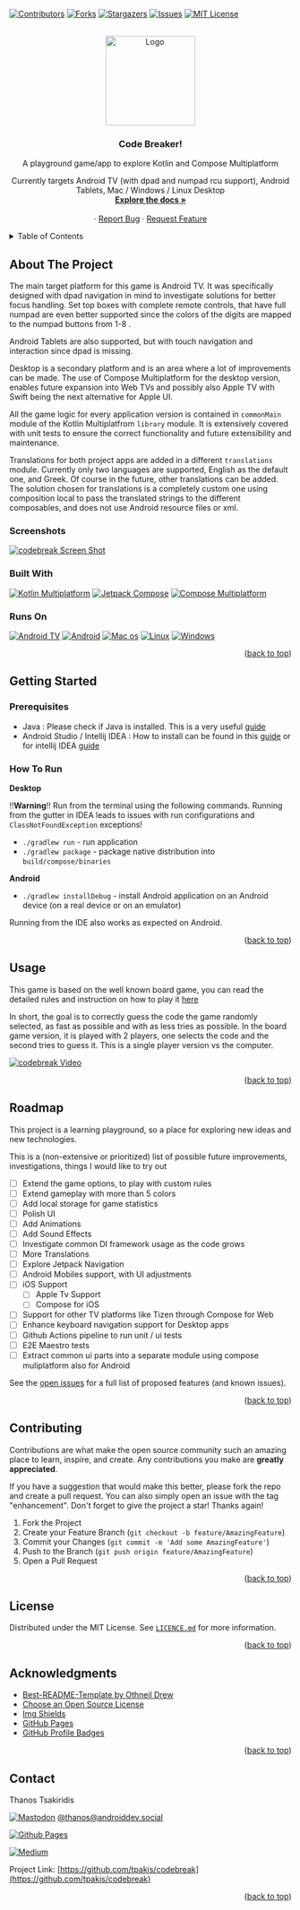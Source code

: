 <a name="readme-top"></a>

<!-- PROJECT SHIELDS -->
<!--
*** https://www.markdownguide.org/basic-syntax/#reference-style-links
-->
[![Contributors][contributors-shield]][contributors-url]
[![Forks][forks-shield]][forks-url]
[![Stargazers][stars-shield]][stars-url]
[![Issues][issues-shield]][issues-url]
[![MIT License][license-shield]][license-url]

<!-- PROJECT LOGO -->
<br />
<div align="center">
  <a href="https://github.com/tpakis/codebreak">
    <img src="readme_assets/logo.png" alt="Logo" width="160" height="160">
  </a>

<h3 align="center">Code Breaker!</h3>

  <p align="center">
    A playground game/app to explore Kotlin and Compose Multiplatform
<p align="center">Currently targets Android TV (with dpad and numpad rcu support), Android Tablets, Mac / Windows / Linux Desktop
<br />
    <a href="https://github.com/tpakis/codebreak"><strong>Explore the docs »</strong></a>
    <br />
    <br />
    ·
    <a href="https://github.com/tpakis/codebreak/issues">Report Bug</a>
    ·
    <a href="https://github.com/tpakis/codebreak/issues">Request Feature</a>
  </p>
</div>



<!-- TABLE OF CONTENTS -->
<details>
  <summary>Table of Contents</summary>
  <ol>
    <li>
      <a href="#about-the-project">About The Project</a>
      <ul>
        <li><a href="#built-with">Built With</a></li>
        <li><a href="#Runs-on">Runs On</a></li>
      </ul>
    </li>
    <li>
      <a href="#getting-started">Getting Started</a>
      <ul>
        <li><a href="#prerequisites">Prerequisites</a></li>
        <li><a href="#how-to-run">How To Run</a></li>
      </ul>
    </li>
    <li><a href="#usage">Usage</a></li>
    <li><a href="#roadmap">Roadmap</a></li>
    <li><a href="#contributing">Contributing</a></li>
    <li><a href="#license">License</a></li>
    <li><a href="#Acknowledgments">Acknowledgments</a></li>
    <li><a href="#contact">Contact</a></li>
  </ol>
</details>



<!-- ABOUT THE PROJECT -->
## About The Project
The main target platform for this game is Android TV. It was specifically designed with dpad navigation in mind 
to investigate solutions for better focus handling. Set top boxes with complete remote controls, that have full numpad
are even better supported since the colors of the digits are mapped to the numpad buttons from 1-8 . 

Android Tablets are also supported, but with touch navigation and interaction since dpad is missing.

Desktop is a secondary platform and is an area where a lot of improvements can be made. The use of Compose Multiplatform
for the desktop version, enables future expansion into Web TVs and possibly also Apple TV with Swift being the next alternative
for Apple UI.

All the game logic for every application version is contained in `commonMain` module of the Kotlin Multiplatfrom `library` module. It is extensively covered
with unit tests to ensure the correct functionality and future extensibility and maintenance.

Translations for both project apps are added in a different `translations` module. Currently only two languages are supported, English as
the default one, and Greek. Of course in the future, other translations can be added. The solution chosen for translations is a
completely custom one using composition local to pass the translated strings to the different composables, and does not use Android 
resource files or xml.

### Screenshots
[![codebreak Screen Shot][product-screenshot]](https://github.com/tpakis/codebreak)
<br />

### Built With

[![Kotlin Multiplatform][Kotlin]][Kotlin-url] [![Jetpack Compose][Compose]][Compose-url] [![Compose Multiplatform][Compose-desktop]][Compose-desktop-url]

### Runs On

[![Android TV][Android-tv]][Kotlin-url] [![Android][Android]][Kotlin-url] [![Mac os][Macos]][Kotlin-url] [![Linux][linux]][Kotlin-url] [![Windows][Windows]][Kotlin-url]



<p align="right">(<a href="#readme-top">back to top</a>)</p>


<!-- GETTING STARTED -->
## Getting Started

### Prerequisites
* Java : Please check if Java is installed. This is a very useful [guide](https://www.baeldung.com/java-check-is-installed)
* Android Studio / Intellij IDEA : How to install can be found in this [guide](https://developer.android.com/studio/install) or for intellij IDEA [guide](https://www.jetbrains.com/help/idea/installation-guide.html)

### How To Run

**Desktop**

!!**Warning**!! Run from the terminal using the following commands. Running from the gutter in IDEA leads to issues with run 
configurations and `ClassNotFoundException` exceptions!
- `./gradlew run` - run application 
- `./gradlew package` - package native distribution into `build/compose/binaries`

**Android**
- `./gradlew installDebug` - install Android application on an Android device (on a real device or on an emulator)

Running from the IDE also works as expected on Android.
<p align="right">(<a href="#readme-top">back to top</a>)</p>



<!-- USAGE EXAMPLES -->
## Usage
This game is based on the well known board game, you can read the detailed rules and instruction on how to play it [here](https://en.wikipedia.org/wiki/Mastermind_(board_game))

In short, the goal is to correctly guess the code the game randomly selected, as fast as possible and with as less tries as possible.
In the board game version, it is played with 2 players, one selects the code and the second tries to guess it. This is a single player version vs the computer.
</br>

[![codebreak Video][product-video]](https://github.com/tpakis/codebreak)


<p align="right">(<a href="#readme-top">back to top</a>)</p>



<!-- ROADMAP -->
## Roadmap

This project is a learning playground, so a place for exploring new ideas and new technologies. 

This is a (non-extensive or prioritized) list of possible future improvements, investigations, things I would like to try out

- [ ] Extend the game options, to play with custom rules
- [ ] Extend gameplay with more than 5 colors
- [ ] Add local storage for game statistics
- [ ] Polish UI
- [ ] Add Animations
- [ ] Add Sound Effects
- [ ] Investigate common DI framework usage as the code grows
- [ ] More Translations
- [ ] Explore Jetpack Navigation
- [ ] Android Mobiles support, with UI adjustments
- [ ] iOS Support
    - [ ] Apple Tv Support
    - [ ] Compose for iOS
- [ ] Support for other TV platforms like Tizen through Compose for Web
- [ ] Enhance keyboard navigation support for Desktop apps
- [ ] Github Actions pipeline to run unit / ui tests
- [ ] E2E Maestro tests
- [ ] Extract common ui parts into a separate module using compose muliplatform also for Android

See the [open issues](https://github.com/github_username/repo_name/issues) for a full list of proposed features (and known issues).

<p align="right">(<a href="#readme-top">back to top</a>)</p>



<!-- CONTRIBUTING -->
## Contributing

Contributions are what make the open source community such an amazing place to learn, inspire, and create. Any contributions you make are **greatly appreciated**.

If you have a suggestion that would make this better, please fork the repo and create a pull request. You can also simply open an issue with the tag "enhancement".
Don't forget to give the project a star! Thanks again!

1. Fork the Project
2. Create your Feature Branch (`git checkout -b feature/AmazingFeature`)
3. Commit your Changes (`git commit -m 'Add some AmazingFeature'`)
4. Push to the Branch (`git push origin feature/AmazingFeature`)
5. Open a Pull Request

<p align="right">(<a href="#readme-top">back to top</a>)</p>



<!-- LICENSE -->
## License

Distributed under the MIT License. See [`LICENCE.md`][license-url] for more information.

<p align="right">(<a href="#readme-top">back to top</a>)</p>

<!-- ACKNOWLEDGMENTS -->
## Acknowledgments
* [Best-README-Template by Othneil Drew](https://github.com/othneildrew/Best-README-Template)
* [Choose an Open Source License](https://choosealicense.com)
* [Img Shields](https://shields.io)
* [GitHub Pages](https://pages.github.com)
* [GitHub Profile Badges](https://home.aveek.io/GitHub-Profile-Badges/)

<p align="right">(<a href="#readme-top">back to top</a>)</p>

<!-- CONTACT -->
## Contact

Thanos Tsakiridis

[![Mastodon][Mastodon]][Mastodon-url] [@thanos@androiddev.social](https://androiddev.social/@thanos)

[![Github Pages][pages]][pages-url]

[![Medium][medium]][medium-url]

Project Link: [https://github.com/tpakis/codebreak](https://github.com/tpakis/codebreak)

<p align="right">(<a href="#readme-top">back to top</a>)</p>



<!-- MARKDOWN LINKS & IMAGES -->
<!-- https://www.markdownguide.org/basic-syntax/#reference-style-links -->
[contributors-shield]: https://img.shields.io/github/contributors/tpakis/codebreak.svg?style=for-the-badge
[contributors-url]: https://github.com/tpakis/codebreak/graphs/contributors
[forks-shield]: https://img.shields.io/github/forks/tpakis/codebreak.svg?style=for-the-badge
[forks-url]: https://github.com/tpakis/codebreak/network/members
[stars-shield]: https://img.shields.io/github/stars/tpakis/codebreak.svg?style=for-the-badge
[stars-url]: https://github.com/tpakis/codebreak/stargazers
[issues-shield]: https://img.shields.io/github/issues/tpakis/codebreak.svg?style=for-the-badge
[issues-url]: https://github.com/tpakis/codebreak/issues
[license-shield]: https://img.shields.io/github/license/tpakis/codebreak.svg?style=for-the-badge
[license-url]: https://github.com/tpakis/codebreak/blob/master/LICENCE.md
[product-screenshot]: readme_assets/screenshot.png
[product-video]: readme_assets/video.gif
[pages-url]: https://tpakis.github.io/
[pages]: https://img.shields.io/badge/GitHub%20Pages-222222.svg?style=for-the-badge&logo=GitHub-Pages&logoColor=white
[medium-url]: https://thanasakis.medium.com/
[medium]: https://img.shields.io/badge/Medium-000000.svg?style=for-the-badge&logo=Medium&logoColor=white
[Mastodon-url]: https://androiddev.social/@thanos
[Mastodon]: https://img.shields.io/badge/Mastodon-6364FF.svg?style=for-the-badge&logo=Mastodon&logoColor=white
[Compose-desktop-url]: https://www.jetbrains.com/lp/compose-mpp/
[Compose-desktop]: https://img.shields.io/badge/Compose_multiplatform-000000.svg?style=for-the-badge&logo=JetBrains&logoColor=white
[Kotlin-url]: https://kotlinlang.org/docs/multiplatform.html
[Kotlin]: https://img.shields.io/badge/kotlin_Multiplatform-%237F52FF.svg?style=for-the-badge&logo=kotlin&logoColor=white
[Compose-url]: https://developer.android.com/jetpack/compose
[Compose]: https://img.shields.io/badge/Jetpack%20Compose-4285F4.svg?style=for-the-badge&logo=Jetpack-Compose&logoColor=white

[android-tv]: https://img.shields.io/badge/Android_TV-3DDC84.svg?style=for-the-badge&logo=Android&logoColor=white
[android]: https://img.shields.io/badge/Android-3DDC84.svg?style=for-the-badge&logo=Android&logoColor=white
[windows]: https://img.shields.io/badge/Windows-0078D6.svg?style=for-the-badge&logo=Windows&logoColor=white
[macos]: https://img.shields.io/badge/macOS-000000.svg?style=for-the-badge&logo=macOS&logoColor=white
[linux]: https://img.shields.io/badge/Linux-FCC624.svg?style=for-the-badge&logo=Linux&logoColor=black